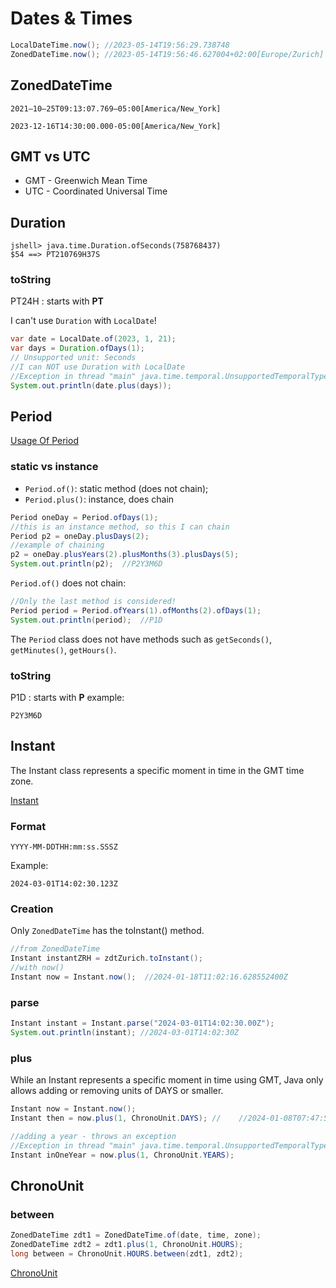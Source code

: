 # Dates & Times
```java
LocalDateTime.now(); //2023-05-14T19:56:29.738748
ZonedDateTime.now(); //2023-05-14T19:56:46.627004+02:00[Europe/Zurich]
```
## ZonedDateTime
```shell
2021–10–25T09:13:07.769–05:00[America/New_York]

2023-12-16T14:30:00.000-05:00[America/New_York]
```
## GMT vs UTC
- GMT - Greenwich Mean Time
- UTC - Coordinated Universal Time

## Duration
```jshelllanguage
jshell> java.time.Duration.ofSeconds(758768437)
$54 ==> PT210769H37S
```
### toString
PT24H : starts with **PT**


I can't use `Duration` with `LocalDate`!
```java
var date = LocalDate.of(2023, 1, 21);
var days = Duration.ofDays(1);
// Unsupported unit: Seconds
//I can NOT use Duration with LocalDate
//Exception in thread "main" java.time.temporal.UnsupportedTemporalTypeException: Unsupported unit: Seconds    
System.out.println(date.plus(days));    
```
## Period
[Usage Of Period](../src/main/java/org/vijin/ocp17/book/ch4/time/UsageOfPeriod.java)
### static vs instance 
- `Period.of()`: static method (does not chain);
- `Period.plus()`: instance, does chain
```java
Period oneDay = Period.ofDays(1);
//this is an instance method, so this I can chain
Period p2 = oneDay.plusDays(2);
//example of chaining
p2 = oneDay.plusYears(2).plusMonths(3).plusDays(5);
System.out.println(p2);  //P2Y3M6D
```
`Period.of()` does not chain:
```java
//Only the last method is considered!
Period period = Period.ofYears(1).ofMonths(2).ofDays(1);
System.out.println(period);  //P1D
```
The `Period` class does not have methods such as `getSeconds()`, `getMinutes()`, `getHours()`.

### toString
P1D : starts with **P**
example:
```shell
P2Y3M6D
```


## Instant
The Instant class represents a specific moment in time in the GMT time zone.

[Instant](../src/main/java/org/vijin/ocp17/book/ch4/time/UsageOfInstant.java)
### Format
```shell
YYYY-MM-DDTHH:mm:ss.SSSZ
```
Example:
```shell
2024-03-01T14:02:30.123Z
```

### Creation
Only `ZonedDateTime` has the toInstant() method.
```java
//from ZonedDateTime
Instant instantZRH = zdtZurich.toInstant();
//with now()
Instant now = Instant.now();  //2024-01-18T11:02:16.628552400Z
```
### parse
```java
Instant instant = Instant.parse("2024-03-01T14:02:30.00Z");
System.out.println(instant); //2024-03-01T14:02:30Z
```


### plus
While an Instant represents a specific moment in time using GMT, Java only allows adding or removing units of DAYS or smaller.
```java
Instant now = Instant.now();
Instant then = now.plus(1, ChronoUnit.DAYS); //    //2024-01-08T07:47:52.101744Z

//adding a year - throws an exception
//Exception in thread "main" java.time.temporal.UnsupportedTemporalTypeException: Unsupported unit: Years
Instant inOneYear = now.plus(1, ChronoUnit.YEARS);
```

## ChronoUnit
### between
```java
ZonedDateTime zdt1 = ZonedDateTime.of(date, time, zone);
ZonedDateTime zdt2 = zdt1.plus(1, ChronoUnit.HOURS);
long between = ChronoUnit.HOURS.between(zdt1, zdt2);
```
[ChronoUnit](../src/main/java/org/vijin/ocp17/book/ch4/time/UsageOfChronoUnit.java)
